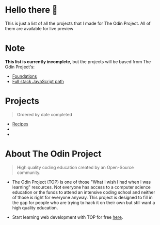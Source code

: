 # Hello there 👋
This is just a list of all the projects that I made for The Odin Project. All of them are available for live preview

# Note
**This list is currently incomplete**, but the projects will be based from The Odin Project's:
* [Foundations](https://www.theodinproject.com/paths/foundations/courses/foundations)
* [Full stack JavaScript path](https://www.theodinproject.com/paths/full-stack-javascript)

# Projects
> Ordered by date completed

* [Recipes](https://github.com/AncientSoup/odin-recipes)
*
*

# About The Odin Project
> High quality coding education created by an Open-Source community.
  
* The Odin Project (TOP) is one of those "What I wish I had when I was learning" resources. Not everyone has access to a computer science education or the funds to attend an intensive coding school and neither of those is right for everyone anyway. This project is designed to fill in the gap for people who are trying to hack it on their own but still want a high quality education.
  
* Start learning web development with TOP for free [here](https://www.theodinproject.com/).
